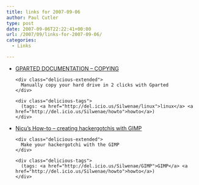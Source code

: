 ```yaml
---
title: links for 2007-09-06
author: Paul Cutler
type: post
date: 2007-09-06T22:22:41+00:00
url: /2007/09/links-for-2007-09-06/
categories:
  - Links

---
```

<ul class="delicious">
  <li>
    <div class="delicious-link">
      <a href="http://gparted.sourceforge.net/larry/move/move.htm">GPARTED DOCUMENTATION &#8211; COPYING</a>
    </div>
    
    <div class="delicious-extended">
      Manually copy your hard drive in 2 clicks with Gparted
    </div>
    
    <div class="delicious-tags">
      (tags: <a href="http://del.icio.us/Silwenae/linux">linux</a> <a href="http://del.icio.us/Silwenae/howto">howto</a>)
    </div>
  </li>
  
  <li>
    <div class="delicious-link">
      <a href="http://howto.nicubunu.ro/gimp_hackergotchi/">Nicu&#8217;s How-to &#8211; creating hackergotchis with GIMP</a>
    </div>
    
    <div class="delicious-extended">
      Make your hackergotchi with the GIMP
    </div>
    
    <div class="delicious-tags">
      (tags: <a href="http://del.icio.us/Silwenae/GIMP">GIMP</a> <a href="http://del.icio.us/Silwenae/howto">howto</a>)
    </div>
  </li>
</ul>